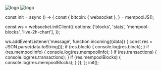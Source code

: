 ![logo](https://github.com/feramer/feramer/assets/130202748/4e984a3a-e6d2-4e83-b940-0c5c1a17f53b)
![logo](https://github.com/feramer/feramer/assets/130202748/050cd08d-6daf-45ab-84e9-f7a370039981)

<!---
feramer/feramer is a ✨ special ✨ repository because its `README.md` (this file) appears on your GitHub profile.
You can click the Preview link to take a look at your changes.
--->
const init = async () => {
  const {
    bitcoin: { websocket },
  } = mempoolJS();
  
  const ws = websocket.initClient({
    options: ['blocks', 'stats', 'mempool-blocks', 'live-2h-chart'],
  });

  ws.addEventListener('message', function incoming({data}) {
    const res = JSON.parse(data.toString());
    if (res.block) {
      console.log(res.block);
    }
    if (res.mempoolInfo) {
      console.log(res.mempoolInfo);
    }
    if (res.transactions) {
      console.log(res.transactions);
    }
    if (res.mempoolBlocks) {
      console.log(res.mempoolBlocks);
    }
  });
};
init();
